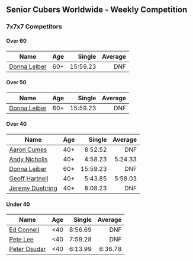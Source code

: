 ## Senior Cubers Worldwide - Weekly Competition
### 7x7x7 Competitors

#### Over 60

| Name | Age | Single | Average |
| -- | :--: | --: | --: |
| [Donna Leiber](../persons/donna_leiber.md) | 60+ | 15:59.23 | DNF |

#### Over 50

| Name | Age | Single | Average |
| -- | :--: | --: | --: |
| [Donna Leiber](../persons/donna_leiber.md) | 60+ | 15:59.23 | DNF |

#### Over 40

| Name | Age | Single | Average |
| -- | :--: | --: | --: |
| [Aaron Cumes](../persons/aaron_cumes.md) | 40+ | 8:52.52 | DNF |
| [Andy Nicholls](../persons/andy_nicholls.md) | 40+ | 4:58.23 | 5:24.33 |
| [Donna Leiber](../persons/donna_leiber.md) | 60+ | 15:59.23 | DNF |
| [Geoff Hartnell](../persons/geoff_hartnell.md) | 40+ | 5:43.85 | 5:58.03 |
| [Jeremy Duehring](../persons/jeremy_duehring.md) | 40+ | 8:08.23 | DNF |

#### Under 40

| Name | Age | Single | Average |
| -- | :--: | --: | --: |
| [Ed Connell](../persons/ed_connell.md) | <40 | 8:56.69 | DNF |
| [Pete Lee](../persons/pete_lee.md) | <40 | 7:59.28 | DNF |
| [Peter Osudar](../persons/peter_osudar.md) | <40 | 6:13.99 | 6:36.78 |


<!-- Global site tag (gtag.js) - Google Analytics -->
<script async src="https://www.googletagmanager.com/gtag/js?id=UA-86348435-3"></script>
<script>window.dataLayer = window.dataLayer || []; function gtag() {dataLayer.push(arguments);} gtag('js', new Date()); gtag('config', 'UA-86348435-3');</script>
